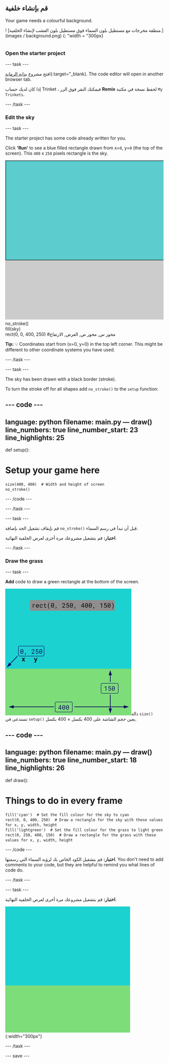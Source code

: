 ## قم بإنشاء خلفية

<div style="display: flex; flex-wrap: wrap">
<div style="flex-basis: 200px; flex-grow: 1; margin-right: 15px;">
Your game needs a colourful background.
</div>
<div>

! [منطقة مخرجات مع مستطيل بلون السماء فوق مستطيل بلون العشب لإنشاء الخلفية.] (images / background.png) {: "width = "300px}

</div>
</div>

### Open the starter project

--- task ---

افتح مشروع [بداية الرماية](https://trinket.io/python/eb67937f99){:target="_blank}. The code editor will open in another browser tab.

إذا كان لديك حساب Trinket ، فيمكنك النقر فوق الزر **Remix** لحفظ نسخة في مكتبة `My Trinkets`.

--- /task ---

### Edit the sky

--- task ---

The starter project has some code already written for you.

Click **'Run'** to see a blue filled rectangle drawn from x=`0`, y=`0` (the top of the screen). This `400` x `250` pixels rectangle is the sky.

![مستطيل أزرق حوله حدود سوداء وفوق مستطيل رمادي. The top left corner of the canvas is marked as x=0, y=0 this is the origin of the rectangle. The width is highlighted as 400 and the height as 250. The code rect(0, 0, 400, 250) is shown.](images/sky_stroke.png)no_stroke()   
fill(sky)   
rect(0, 0, 400, 250) #محور س, محور ص, العرض, الارتفاع

**Tip:** 💡 Coordinates start from (x=0, y=0) in the top left corner. This might be different to other coordinate systems you have used.

--- /task ---

--- task ---

The sky has been drawn with a black border (stroke).

To turn the stroke off for all shapes add `no_stroke()` to the `setup` function:

--- code ---
---
language: python filename: main.py — draw() line_numbers: true line_number_start: 23
line_highlights: 25
---
def setup():
# Setup your game here

    size(400, 400)  # Width and height of screen
    no_stroke()

--- /code ---

--- /task ---

--- task ---

قم بإيقاف تشغيل الحد بإضافة `no_stroke()` قبل أن تبدأ في رسم السماء.

**اختبار:** قم بتشغيل مشروعك مرة أخرى لعرض الخلفية النهائية.

--- /task ---

### Draw the grass

--- task ---

**Add** code to draw a green rectangle at the bottom of the screen.

![The output area with a sky-coloured rectangle above a grass-coloured rectangle to create the background. The top left corner of the rectangle is marked as x=0, y=250 this is the origin of the rectangle. The width is highlighted as 400 and the height as 150. The code rect(0, 250, 400, 150) is shown.](images/green-grass.png)دالة `size()` تستدعى في `setup()` يعين حجم الشاشة على 400 بكسل × 400 بكسل.

--- code ---
---
language: python filename: main.py — draw() line_numbers: true line_number_start: 18
line_highlights: 26
---
def draw():
# Things to do in every frame

    fill('cyan')  # Set the fill colour for the sky to cyan
    rect(0, 0, 400, 250)  # Draw a rectangle for the sky with these values for x, y, width, height
    fill('lightgreen')  # Set the fill colour for the grass to light green
    rect(0, 250, 400, 150)  # Draw a rectangle for the grass with these values for x, y, width, height

--- /code ---

**اختبار:** قم بتشغيل الكود الخاص بك لرؤية السماء التي رسمتها. You don't need to add comments to your code, but they are helpful to remind you what lines of code do.

--- /task ---

--- task ---

**اختبار:** قم بتشغيل مشروعك مرة أخرى لعرض الخلفية النهائية.

![The output area with a sky-coloured rectangle above a grass-coloured rectangle to create the background.](images/background.png){:width="300px"}

--- /task ---

--- save ---
